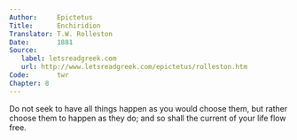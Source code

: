 ```yaml
---
Author:     Epictetus  
Title:      Enchiridion  
Translator: T.W. Rolleston  
Date:       1881  
Source:
   label: letsreadgreek.com
   url: http://www.letsreadgreek.com/epictetus/rolleston.htm
Code:       twr  
Chapter: 8
---
```


Do not seek to have all things happen as you would choose them, but rather
choose them to happen as they do; and so shall the current of your life flow
free.


